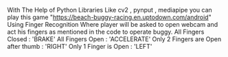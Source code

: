 With The Help of Python Libraries Like cv2 , pynput , mediapipe you can play this game "https://beach-buggy-racing.en.uptodown.com/android" 
Using Finger Recognition Where player will be asked to open webcam and act his fingers as mentioned in the code to operate buggy.
All Fingers Closed : 'BRAKE'
All Fingers Open   : 'ACCELERATE'
Only 2 Fingers are Open after thumb : 'RIGHT'
Only 1 Finger is Open : 'LEFT'

